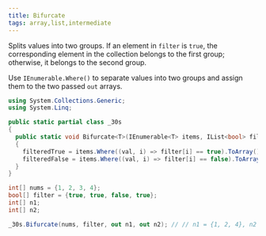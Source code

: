 ```yaml
---
title: Bifurcate
tags: array,list,intermediate
---
```


Splits values into two groups. 
If an element in `filter` is `true`, the corresponding element in the collection belongs to the first group; otherwise, it belongs to the second group.

Use `IEnumerable.Where()` to separate values into two groups and assign them to the two passed `out` arrays.

```csharp
using System.Collections.Generic;
using System.Linq;

public static partial class _30s 
{
  public static void Bifurcate<T>(IEnumerable<T> items, IList<bool> filter, out T[] filteredTrue, out T[] filteredFalse)
  {
    filteredTrue = items.Where((val, i) => filter[i] == true).ToArray();
    filteredFalse = items.Where((val, i) => filter[i] == false).ToArray();
  }
}
```

```csharp
int[] nums = {1, 2, 3, 4};
bool[] filter = {true, true, false, true};
int[] n1;
int[] n2;

_30s.Bifurcate(nums, filter, out n1, out n2); // // n1 = {1, 2, 4}, n2 = {3}
```
